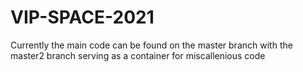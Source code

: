 # VIP-SPACE-2021
Currently the main code can be found on the master branch with the master2 branch serving as a container for miscallenious code

